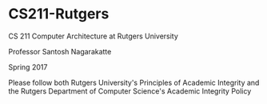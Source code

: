 # CS211-Rutgers
CS 211 Computer Architecture at Rutgers University

Professor Santosh Nagarakatte

Spring 2017

Please follow both Rutgers University's Principles of Academic Integrity and the Rutgers Department of Computer Science's Academic Integrity Policy
